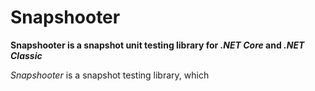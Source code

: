 # Snapshooter

**Snapshooter is a snapshot unit testing library for _.NET Core_ and _.NET Classic_**

_Snapshooter_ is a snapshot testing library, which
